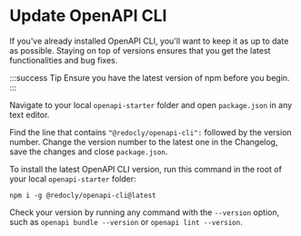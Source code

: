 # Update OpenAPI CLI

If you've already installed OpenAPI CLI, you'll want to keep it as up to date as possible. Staying on top of versions ensures that you get the latest functionalities and bug fixes.

:::success Tip
Ensure you have the latest version of npm before you begin.
:::

Navigate to your local `openapi-starter` folder and open `package.json` in any text editor.

Find the line that contains `"@redocly/openapi-cli":` followed by the version number. Change the version number to the latest one in the Changelog, save the changes and close `package.json`.

To install the latest OpenAPI CLI version, run this command in the root of your local `openapi-starter` folder:

```shell Command
npm i -g @redocly/openapi-cli@latest
```

Check your version by running any command with the `--version` option, such as `openapi bundle --version` or `openapi lint --version`.